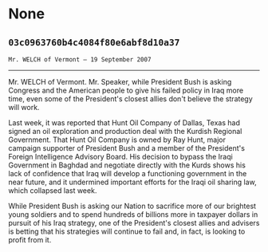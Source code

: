 # None
## `03c0963760b4c4084f80e6abf8d10a37`
`Mr. WELCH of Vermont — 19 September 2007`

---


Mr. WELCH of Vermont. Mr. Speaker, while President Bush is asking 
Congress and the American people to give his failed policy in Iraq more 
time, even some of the President's closest allies don't believe the 
strategy will work.

Last week, it was reported that Hunt Oil Company of Dallas, Texas had 
signed an oil exploration and production deal with the Kurdish Regional 
Government. That Hunt Oil Company is owned by Ray Hunt, major campaign 
supporter of President Bush and a member of the President's Foreign 
Intelligence Advisory Board. His decision to bypass the Iraqi 
Government in Baghdad and negotiate directly with the Kurds shows his 
lack of confidence that Iraq will develop a functioning government in 
the near future, and it undermined important efforts for the Iraqi oil 
sharing law, which collapsed last week.

While President Bush is asking our Nation to sacrifice more of our 
brightest young soldiers and to spend hundreds of billions more in 
taxpayer dollars in pursuit of his Iraq strategy, one of the 
President's closest allies and advisers is betting that his strategies 
will continue to fail and, in fact, is looking to profit from it.
